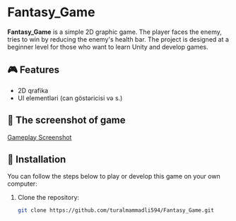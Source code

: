 # Fantasy_Game

**Fantasy_Game** is a simple 2D graphic game. The player faces the enemy, tries to win by reducing the enemy's health bar. The project is designed at a beginner level for those who want to learn Unity and develop games.

## 🎮 Features
- 2D qrafika 
- UI elementləri (can göstəricisi və s.)

## 📸 The screenshot of game
[Gameplay Screenshot](https://1drv.ms/i/c/45ad0c1c87950578/EdB5nKm6LupJlkEtfHC2DvsBuXqTh5vuUgyTX-_2F9xP-A?e=QO7ECd)


## 🚀 Installation
You can follow the steps below to play or develop this game on your own computer:

1. Clone the repository:
   ```bash
   git clone https://github.com/turalmammadli594/Fantasy_Game.git

